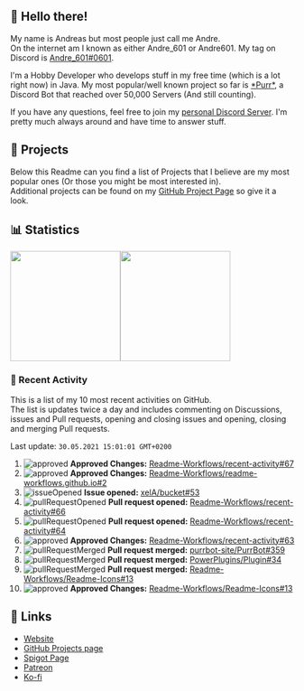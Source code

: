 <!-- Links -->
[andre]: https://discord.bio/p/andre601
[purr]: https://purrbot.site
[discord]: https://discord.gg/6dazXp6
[website]: https://andre601.ch
[github]: https://andre601.ch/projects
[spigot]: https://www.spigotmc.org/resources/authors/56829/
[patreon]: https://patreon.com/andre_601
[ko-fi]: https://ko-fi.com/andre_601

## 👋 Hello there!
My name is Andreas but most people just call me Andre.  
On the internet am I known as either Andre_601 or Andre601. My tag on Discord is [Andre_601#0601][andre].

I'm a Hobby Developer who develops stuff in my free time (which is a lot right now) in Java. My most popular/well known project so far is [\*Purr\*][purr], a Discord Bot that reached over 50,000 Servers (And still counting).

If you have any questions, feel free to join my [personal Discord Server][discord]. I'm pretty much always around and have time to answer stuff.

## 📁 Projects
Below this Readme can you find a list of Projects that I believe are my most popular ones (Or those you might be most interested in).  
Additional projects can be found on my [GitHub Project Page][github] so give it a look.

## 📊 Statistics
<img height="195px" src="https://github-readme-stats.vercel.app/api?username=Andre601&show_icons=true&hide_rank=true&title_color=3498db&bg_color=ffffff00&text_color=718096&disable_animations=true"><img height="195px" src="https://github-readme-stats.vercel.app/api/top-langs?username=Andre601&layout=compact&title_color=3498db&bg_color=ffffff00&text_color=718096">

### 📜 Recent Activity
This is a list of my 10 most recent activities on GitHub.  
The list is updates twice a day and includes commenting on Discussions, issues and Pull requests, opening and closing issues and opening, closing and merging Pull requests.

<!--RECENT_ACTIVITY:last_update-->
Last update: `30.05.2021 15:01:01 GMT+0200`
<!--RECENT_ACTIVITY:last_update_end-->
<!--RECENT_ACTIVITY:start-->
1. ![approved] **Approved Changes:** [Readme-Workflows/recent-activity#67](https://github.com/Readme-Workflows/recent-activity/pull/67#pullrequestreview-671810616)
2. ![approved] **Approved Changes:** [Readme-Workflows/readme-workflows.github.io#2](https://github.com/Readme-Workflows/readme-workflows.github.io/pull/2#pullrequestreview-671810369)
3. ![issueOpened] **Issue opened:** [xelA/bucket#53](https://github.com/xelA/bucket/issues/53)
4. ![pullRequestOpened] **Pull request opened:** [Readme-Workflows/recent-activity#66](https://github.com/Readme-Workflows/recent-activity/pull/66)
5. ![pullRequestOpened] **Pull request opened:** [Readme-Workflows/recent-activity#64](https://github.com/Readme-Workflows/recent-activity/pull/64)
6. ![approved] **Approved Changes:** [Readme-Workflows/recent-activity#63](https://github.com/Readme-Workflows/recent-activity/pull/63#pullrequestreview-670333483)
7. ![pullRequestMerged] **Pull request merged:** [purrbot-site/PurrBot#359](https://github.com/purrbot-site/PurrBot/pull/359)
8. ![pullRequestMerged] **Pull request merged:** [PowerPlugins/Plugin#34](https://github.com/PowerPlugins/Plugin/pull/34)
9. ![pullRequestMerged] **Pull request merged:** [Readme-Workflows/Readme-Icons#13](https://github.com/Readme-Workflows/Readme-Icons/pull/13)
10. ![approved] **Approved Changes:** [Readme-Workflows/Readme-Icons#13](https://github.com/Readme-Workflows/Readme-Icons/pull/13#pullrequestreview-668649207)
<!--RECENT_ACTIVITY:end-->

## 🔗 Links
- [Website]
- [GitHub Projects page][github]
- [Spigot Page][spigot]
- [Patreon]
- [Ko-fi]

<!-- Badges -->
[issueOpened]: https://cdn.jsdelivr.net/gh/Readme-Workflows/Readme-Icons@main/icons/octicons/IssueOpenedOld.svg
[issueClosed]: https://cdn.jsdelivr.net/gh/Readme-Workflows/Readme-Icons@main/icons/octicons/IssueClosedOld.svg

[pullRequestOpened]: https://cdn.jsdelivr.net/gh/Readme-Workflows/Readme-Icons@main/icons/octicons/PullRequestOpened.svg
[pullRequestClosed]: https://cdn.jsdelivr.net/gh/Readme-Workflows/Readme-Icons@main/icons/octicons/PullRequestClosed.svg
[pullRequestMerged]: https://cdn.jsdelivr.net/gh/Readme-Workflows/Readme-Icons@main/icons/octicons/PullRequestMerged.svg

[comment]: https://cdn.jsdelivr.net/gh/Readme-Workflows/Readme-Icons@main/icons/octicons/Comment.svg

[changesRequested]: https://cdn.jsdelivr.net/gh/Readme-Workflows/Readme-Icons@main/icons/octicons/RequestedChanges.svg
[approved]: https://cdn.jsdelivr.net/gh/Readme-Workflows/Readme-Icons@main/icons/octicons/ApprovedChanges.svg
[repoCreated]: https://cdn.jsdelivr.net/gh/Readme-Workflows/Readme-Icons@main/icons/octicons/Repository.svg

[release]: https://cdn.jsdelivr.net/gh/Readme-Workflows/Readme-Icons@main/icons/octicons/Release.svg
[star]: https://cdn.jsdelivr.net/gh/Readme-Workflows/Readme-Icons@main/icons/octicons/StarredRepository.svg
[wiki]: https://cdn.jsdelivr.net/gh/Readme-Workflows/Readme-Icons@main/icons/octicons/Wiki.svg

